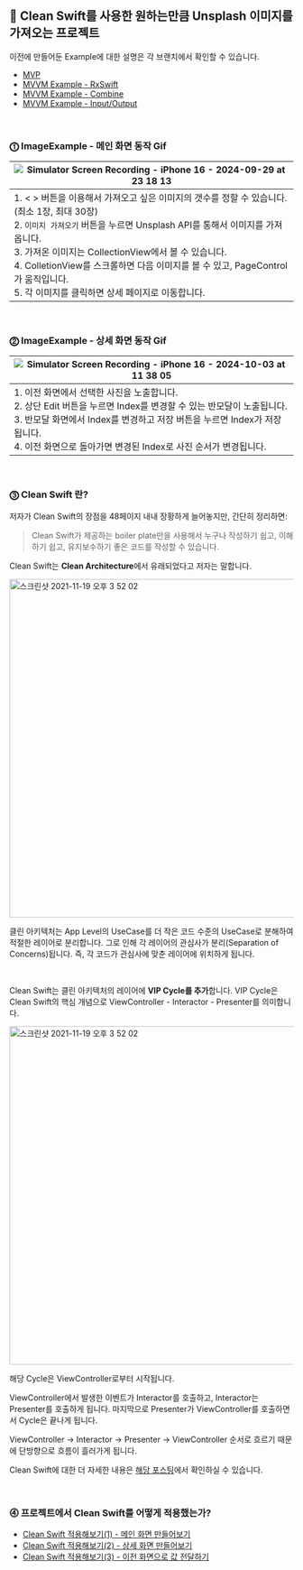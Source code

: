 ## 🎨 Clean Swift를 사용한 원하는만큼 Unsplash 이미지를 가져오는 프로젝트

이전에 만들어둔 Example에 대한 설명은 각 브랜치에서 확인할 수 있습니다.
- [MVP](https://github.com/YoonAh-dev/ImageExample_Pattern/tree/mvp)
- [MVVM Example - RxSwift](https://github.com/YoonAh-dev/ImageExample_Pattern/tree/mvvm/rxswift)
- [MVVM Example - Combine](https://github.com/YoonAh-dev/ImageExample_Pattern/tree/mvvm/combine)
- [MVVM Example - Input/Output](https://github.com/YoonAh-dev/ImageExample_Pattern/tree/mvvm/input-output)



<br>

### ⓵ ImageExample - 메인 화면 동작 Gif

| ![Simulator Screen Recording - iPhone 16 - 2024-09-29 at 23 18 13](https://github.com/user-attachments/assets/523dc4c9-3307-489d-8786-5928dc656614) |
|--|
|1. < > 버튼을 이용해서 가져오고 싶은 이미지의 갯수를 정할 수 있습니다.(최소 1장, 최대 30장)<br>2. `이미지 가져오기` 버튼을 누르면 Unsplash API를 통해서 이미지를 가져옵니다.<br>3. 가져온 이미지는 CollectionView에서 볼 수 있습니다.<br>4. ColletionView를 스크롤하면 다음 이미지를 볼 수 있고, PageControl가 움직입니다.<br>5. 각 이미지를 클릭하면 상세 페이지로 이동합니다.|

<br>

### ⓶ ImageExample - 상세 화면 동작 Gif

|![Simulator Screen Recording - iPhone 16 - 2024-10-03 at 11 38 05](https://github.com/user-attachments/assets/337fae94-5311-4363-a91a-f7ef3fcd1dc9) |
|--|
|1. 이전 화면에서 선택한 사진을 노출합니다.<br>2. 상단 Edit 버튼을 누르면 Index를 변경할 수 있는 반모달이 노출됩니다.<br>3. 반모달 화면에서 Index를 변경하고 저장 버튼을 누르면 Index가 저장됩니다.<br>4. 이전 화면으로 돌아가면 변경된 Index로 사진 순서가 변경됩니다.|

<br>

### ⓷ Clean Swift 란?

저자가 Clean Swift의 장점을 48페이지 내내 장황하게 늘어놓지만, 간단히 정리하면:
> Clean Swift가 제공하는 boiler plate만을 사용해서 누구나 작성하기 쉽고, 이해하기 쉽고, 유지보수하기 좋은 코드를 작성할 수 있습니다.

Clean Swift는 **Clean Architecture**에서 유래되었다고 저자는 말합니다.

<img width="600" alt="스크린샷 2021-11-19 오후 3 52 02" src="https://github.com/user-attachments/assets/667d4aed-b5ee-4d00-891b-3317c5873fba">

클린 아키텍처는 App Level의 UseCase를 더 작은 코드 수준의 UseCase로 분해하여 적절한 레이어로 분리합니다. 그로 인해 각 레이어의 관심사가 분리(Separation of Concerns)됩니다.
즉, 각 코드가 관심사에 맞춘 레이어에 위치하게 됩니다.

<br>

Clean Swift는 클린 아키텍처의 레이어에 **VIP Cycle를 추가**합니다.
VIP Cycle은 Clean Swift의 핵심 개념으로 ViewController - Interactor - Presenter를 의미합니다.

<img width="600" alt="스크린샷 2021-11-19 오후 3 52 02" src="https://github.com/user-attachments/assets/6d067014-e462-4987-ae0a-6a70d960bfa4">


해당 Cycle은 ViewController로부터 시작됩니다.

ViewController에서 발생한 이벤트가 Interactor를 호출하고, Interactor는 Presenter를 호출하게 됩니다. 마지막으로 Presenter가 ViewController를 호출하면서 Cycle은 끝나게 됩니다.

ViewController → Interactor → Presenter → ViewController 순서로 흐르기 때문에 단방향으로 흐름이 흘러가게 됩니다.


Clean Swift에 대한 더 자세한 내용은 [해당 포스팅](https://yoonah-dev.oopy.io/08ece7c3-715c-4407-a397-5859301a41ae)에서 확인하실 수 있습니다.

<br>

### ⓸ 프로젝트에서 Clean Swift를 어떻게 적용했는가?

- [Clean Swift 적용해보기(1) - 메인 화면 만들어보기](https://yoonah-dev.oopy.io/1104fe45-ab9a-8010-84d4-fd5dac2e28f2)
- [Clean Swift 적용해보기(2) - 상세 화면 만들어보기](https://yoonah-dev.oopy.io/1124fe45-ab9a-80c4-a4af-e65e41b2eb9c)
- [Clean Swift 적용해보기(3) - 이전 화면으로 값 전달하기](https://yoonah-dev.oopy.io/1144fe45-ab9a-8019-972c-d6ee4622db95)
